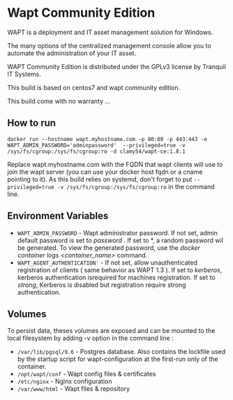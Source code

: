 # Wapt Community Edition

WAPT is a deployment and IT asset management solution for Windows. 

The many options of the centralized management console allow you to automate the administration of your IT asset.

WAPT Community Edition is distributed under the GPLv3 license by Tranquil IT Systems.

This build is based on centos7 and wapt community edition.

This build come with no warranty  ...

## How to run

```shell
docker run --hostname wapt.myhostname.com -p 80:80 -p 443:443 -e WAPT_ADMIN_PASSWORD='adminpassword'  --privileged=true -v /sys/fs/cgroup:/sys/fs/cgroup:ro -d clamy54/wapt-ce:1.8.1
```

Replace wapt.myhostname.com with the FQDN that wapt clients will use to join the wapt server (you can use your docker host fqdn or a cname pointing to it).
As this build relies on systemd, don't forget to put  `--privileged=true -v /sys/fs/cgroup:/sys/fs/cgroup:ro` in the command line.

 ## Environment Variables

* `WAPT_ADMIN_PASSWORD` - Wapt administrator password. If not set, admin default password is set to *password* . If set to \*, a random password wil be generated. To view the generated password, use the *docker container logs \<container_name\>* command.
* `WAPT_AGENT_AUTHENTICATION'` -  If not set, allow unauthenticated registration of clients ( same behavior as WAPT 1.3 ). If set to *kerberos*, kerberos authentication isrequired for machines registration. If set to *strong*,  Kerberos is disabled but registration require strong authentication.


 ##  Volumes
To persist data, theses volumes are exposed and can be mounted to the local filesystem by adding -v option in the command line :

* `/var/lib/pgsql/9.6` - Postgres database. Also contains the lockfile used by the startup script for wapt-configuration at the  first-run only of the container.
* `/opt/wapt/conf` - Wapt config files & certificates
* `/etc/nginx` - Nginx configuration
* `/var/www/html` - Wapt files & repository

 
